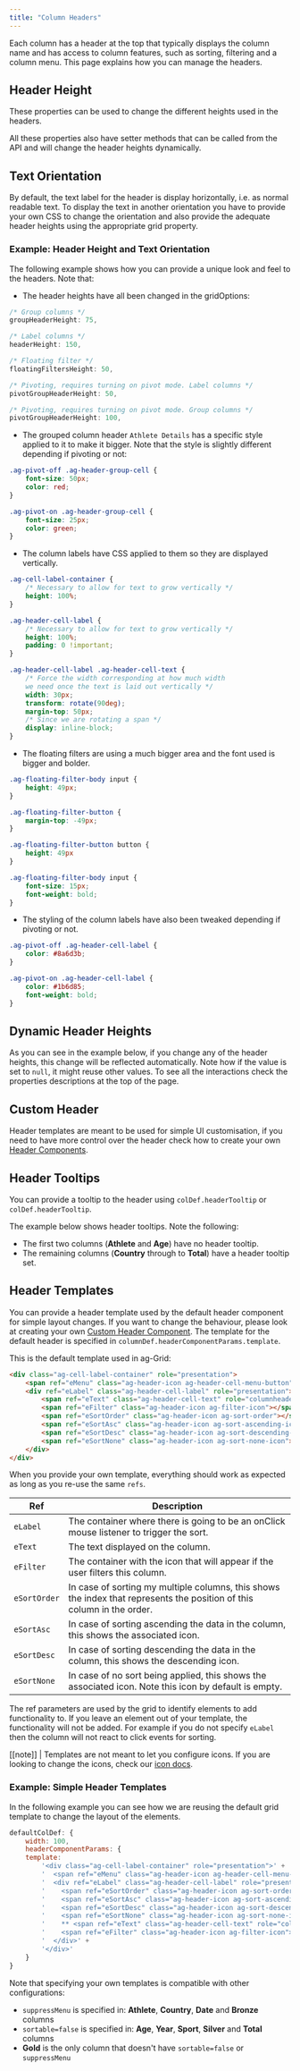 ```yaml
---
title: "Column Headers"
---
```


Each column has a header at the top that typically displays the column name and has access to column features, such as sorting, filtering and a column menu. This page explains how you can manage the headers.

## Header Height

These properties can be used to change the different heights used in the headers.

<api-documentation source="grid-properties/properties.json" section="headers"></api-documentation>

All these properties also have setter methods that can be called from the API and will change the header heights dynamically.

<api-documentation source="grid-api/api.json" section="headers"></api-documentation>

## Text Orientation

By default, the text label for the header is display horizontally, i.e. as normal readable text. To display the text in another orientation you have to provide your own CSS to change the orientation and also provide the adequate header heights using the appropriate grid property.

### Example: Header Height and Text Orientation

The following example shows how you can provide a unique look and feel to the headers. Note that:

- The header heights have all been changed in the gridOptions:

```js
/* Group columns */
groupHeaderHeight: 75,

/* Label columns */
headerHeight: 150,

/* Floating filter */
floatingFiltersHeight: 50,

/* Pivoting, requires turning on pivot mode. Label columns */
pivotGroupHeaderHeight: 50,

/* Pivoting, requires turning on pivot mode. Group columns */
pivotGroupHeaderHeight: 100,
```
- The grouped column header `Athlete Details` has a specific style applied to it to make it bigger. Note that the style is slightly different depending if pivoting or not:

```css
.ag-pivot-off .ag-header-group-cell {
    font-size: 50px;
    color: red;
}

.ag-pivot-on .ag-header-group-cell {
    font-size: 25px;
    color: green;
}
```

- The column labels have CSS applied to them so they are displayed vertically.

```css
.ag-cell-label-container {
    /* Necessary to allow for text to grow vertically */
    height: 100%;
}

.ag-header-cell-label {
    /* Necessary to allow for text to grow vertically */
    height: 100%;
    padding: 0 !important;
}

.ag-header-cell-label .ag-header-cell-text {
    /* Force the width corresponding at how much width
    we need once the text is laid out vertically */
    width: 30px;
    transform: rotate(90deg);
    margin-top: 50px;
    /* Since we are rotating a span */
    display: inline-block;
}
```

- The floating filters are using a much bigger area and the font used is bigger and bolder.

```css
.ag-floating-filter-body input {
    height: 49px;
}

.ag-floating-filter-button {
    margin-top: -49px;
}

.ag-floating-filter-button button {
    height: 49px
}

.ag-floating-filter-body input {
    font-size: 15px;
    font-weight: bold;
}
```

- The styling of the column labels have also been tweaked depending if pivoting or not.

```css
.ag-pivot-off .ag-header-cell-label {
    color: #8a6d3b;
}

.ag-pivot-on .ag-header-cell-label {
    color: #1b6d85;
    font-weight: bold;
}
```

<grid-example title='Header Height and Text Orientation' name='text-orientation' type='generated' options='{ "enterprise": true }'></grid-example>

## Dynamic Header Heights

As you can see in the example below, if you change any of the header heights, this change will be reflected automatically. Note how if the value is set to `null`, it might reuse other values. To see all the interactions check the properties descriptions at the top of the page.

<grid-example title='Dynamic Header Height' name='dynamic-height' type='generated' options='{ "enterprise": true }'></grid-example>

## Custom Header

Header templates are meant to be used for simple UI customisation, if you need to have more control over the header check how to create your own [Header Components](../header-rendering/).

## Header Tooltips

You can provide a tooltip to the header using `colDef.headerTooltip` or `colDef.headerTooltip`.

The example below shows header tooltips. Note the following:

- The first two columns (**Athlete** and **Age**) have no header tooltip.
- The remaining columns (**Country** through to **Total**) have a header tooltip set.

<grid-example title='Header Tooltip' name='header-tooltip' type='generated'></grid-example>

## Header Templates

You can provide a header template used by the default header component for simple layout changes. If you want to change the behaviour, please look at creating your own [Custom Header Component](../header-rendering/). The template for the default header is specified in `columnDef.headerComponentParams.template`.

This is the default template used in ag-Grid:

```html
<div class="ag-cell-label-container" role="presentation">
    <span ref="eMenu" class="ag-header-icon ag-header-cell-menu-button"></span>
    <div ref="eLabel" class="ag-header-cell-label" role="presentation">
        <span ref="eText" class="ag-header-cell-text" role="columnheader"></span>
        <span ref="eFilter" class="ag-header-icon ag-filter-icon"></span>
        <span ref="eSortOrder" class="ag-header-icon ag-sort-order"></span>
        <span ref="eSortAsc" class="ag-header-icon ag-sort-ascending-icon"></span>
        <span ref="eSortDesc" class="ag-header-icon ag-sort-descending-icon"></span>
        <span ref="eSortNone" class="ag-header-icon ag-sort-none-icon"></span>
    </div>
</div>
```

When you provide your own template, everything should work as expected as long as you re-use the same `refs`.

| Ref | Description |
|-|-|
| `eLabel` | The container where there is going to be an onClick mouse listener to trigger the sort. |
| `eText` | The text displayed on the column. |
| `eFilter` | The container with the icon that will appear if the user filters this column. |
| `eSortOrder` | In case of sorting my multiple columns, this shows the index that represents the position of this column in the order. |
| `eSortAsc` | In case of sorting ascending the data in the column, this shows the associated icon. |
| `eSortDesc` | In case of sorting descending the data in the column, this shows the descending icon. |
| `eSortNone` | In case of no sort being applied, this shows the associated icon. Note this icon by default is empty. |

The ref parameters are used by the grid to identify elements to add functionality to. If you leave an element out of your template, the functionality will not be added. For example if you do not specify `eLabel` then the column will not react to click events for sorting.

[[note]]
| Templates are not meant to let you configure icons. If you are looking to change the icons, check our [icon docs](../icons/).

### Example: Simple Header Templates

In the following example you can see how we are reusing the default grid template to change the layout of the elements.

```js
defaultColDef: {
    width: 100,
    headerComponentParams: {
    template:
        '<div class="ag-cell-label-container" role="presentation">' +
        '  <span ref="eMenu" class="ag-header-icon ag-header-cell-menu-button"></span>' +
        '  <div ref="eLabel" class="ag-header-cell-label" role="presentation">' +
        '    <span ref="eSortOrder" class="ag-header-icon ag-sort-order"></span>' +
        '    <span ref="eSortAsc" class="ag-header-icon ag-sort-ascending-icon"></span>' +
        '    <span ref="eSortDesc" class="ag-header-icon ag-sort-descending-icon"></span>' +
        '    <span ref="eSortNone" class="ag-header-icon ag-sort-none-icon"></span>' +
        '    ** <span ref="eText" class="ag-header-cell-text" role="columnheader"></span>' +
        '    <span ref="eFilter" class="ag-header-icon ag-filter-icon"></span>' +
        '  </div>' +
        '</div>'
    }
}
```

Note that specifying your own templates is compatible with other configurations:

- `suppressMenu` is specified in: **Athlete**, **Country**, **Date** and **Bronze** columns
- `sortable=false` is specified in: **Age**, **Year**, **Sport**, **Silver** and **Total** columns
- **Gold** is the only column that doesn't have `sortable=false` or `suppressMenu`

<grid-example title='Header template' name='header-template' type='vanilla' options='{ "extras": ["fontawesome"] }'></grid-example>
